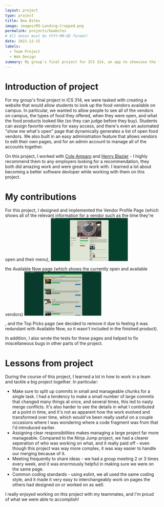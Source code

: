 ```yaml
---
layout: project
type: project
title: Bow Bites
image: images/M3-Landing-Cropped.png
permalink: projects/bowbites
# All dates must be YYYY-MM-DD format!
date: 2021-12-15
labels:
  - Team Project
  - Web Design
summary: My group's final project for ICS 314, an app to showcase the food vendors at UH Manoa.
---
```


# Introduction of project
For my group's final project in ICS 314, we were tasked with creating a website that would allow students to look up the
food vendors available on campus. In particular, we wanted to allow people to see all of the vendors on campus, the types
of food they offered, when they were open, and what the food products looked like (so they can judge before they buy). Students can assign favorite vendors for easy access,
and there's even an automated "show me what's open" page that dynamically generates a list of open food vendors. We also built in an easy administration feature
that allows vendors to edit their own pages, and for an admin account to manage all of the accounts together.

On this project, I worked with [Cole Amparo](https://coleamparo.github.io/) and [Henry Blazier](https://hbzxc.github.io/) - I highly recommend them to any employers looking for
a recommendation, they both did amazing work and were great to work with. I learned a lot about becoming a better software devloper while working with them on this project.

# My contributions

For this project, I designed and implemented the Vendor Profile Page (which shows all of the relevant information for a vendor such as the time they're open and their menu),  <!--  ![](https://raw.githubusercontent.com/bow-bites/bow-bites.github.io/main/images/M3-VendorProfile-LoggedIn.png) -->
<img src="https://raw.githubusercontent.com/bow-bites/bow-bites.github.io/main/images/M3-VendorProfile-LoggedIn.png" width="50%" height="50%">

the Available Now page (which shows the currently open and available vendors) <!--  ![](https://raw.githubusercontent.com/bow-bites/bow-bites.github.io/main/images/M3-AvailableNow-Loggedin.png) --> <img src="https://raw.githubusercontent.com/bow-bites/bow-bites.github.io/main/images/M3-AvailableNow-Loggedin.png" width="50%" height="50%">

,  and the Top Picks page (we decided to remove it due to feeling it was redundant with Available Now, so it wasn't included in the finished product). 

In addition, I also wrote the tests for these pages and helped to fix miscellaneous bugs in other parts of the project.

# Lessons from project

During the course of this project, I learned a lot in how to work in a team and tackle a big project together. In particular:

* Make sure to split up commits in small and manageable chunks for a single task. I had a tendency to make a small number of large commits that changed many things at once, and several times, this led to nasty merge conflicts. It's also harder to see the details in what I contributed at a point in time, and it's not as apparent how the work evolved and transformed over time, which would've been really useful on a couple occasions where I was wondering where a code fragment was from that I'd introduced earlier.
* Assigning clear responsibilities makes managing a large project far more manageable. Compared to the Ninja Jump project, we had a clearer seperation of who was working on what, and it really paid off - even though this project was way more complex, it was way easier to handle our merging because of it.
* Meeting frequently to share ideas - we had a group meeting 2 or 3 times every week, and it was enormously helpful in making sure we were on the same page. 
* Common coding standards - using eslint, we all used the same coding style, and it made it very easy to interchangeably work on pages the others had designed on or worked on as well.

I really enjoyed working on this project with my teammates, and I'm proud of what we were able to accomplish!
